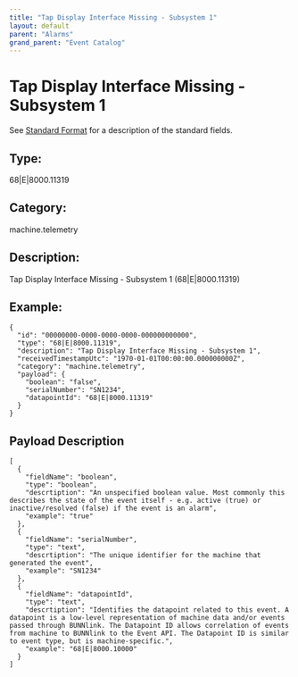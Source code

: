 ```yaml
---
title: "Tap Display Interface Missing - Subsystem 1"
layout: default
parent: "Alarms"
grand_parent: "Event Catalog"
---
```


# Tap Display Interface Missing - Subsystem 1

See [Standard Format](/event-subscriptions/event-format) for a description of the standard fields.

## Type:

68\|E\|8000.11319

## Category:

machine.telemetry

## Description: 

Tap Display Interface Missing - Subsystem 1 (68\|E\|8000.11319)

## Example:

```
{
  "id": "00000000-0000-0000-0000-000000000000",
  "type": "68|E|8000.11319",
  "description": "Tap Display Interface Missing - Subsystem 1",
  "receivedTimestampUtc": "1970-01-01T00:00:00.000000000Z",
  "category": "machine.telemetry",
  "payload": {
    "boolean": "false",
    "serialNumber": "SN1234",
    "datapointId": "68|E|8000.11319"
  }
}
```

## Payload Description

```
[
  {
    "fieldName": "boolean",
    "type": "boolean",
    "descrtiption": "An unspecified boolean value. Most commonly this describes the state of the event itself - e.g. active (true) or inactive/resolved (false) if the event is an alarm",
    "example": "true"
  },
  {
    "fieldName": "serialNumber",
    "type": "text",
    "descrtiption": "The unique identifier for the machine that generated the event",
    "example": "SN1234"
  },
  {
    "fieldName": "datapointId",
    "type": "text",
    "descrtiption": "Identifies the datapoint related to this event. A datapoint is a low-level representation of machine data and/or events passed through BUNNlink. The Datapoint ID allows correlation of events from machine to BUNNlink to the Event API. The Datapoint ID is similar to event type, but is machine-specific.",
    "example": "68|E|8000.10000"
  }
]
```

